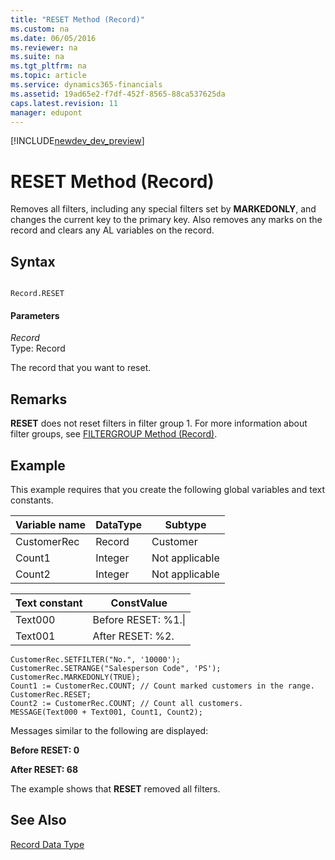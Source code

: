 ```yaml
---
title: "RESET Method (Record)"
ms.custom: na
ms.date: 06/05/2016
ms.reviewer: na
ms.suite: na
ms.tgt_pltfrm: na
ms.topic: article
ms.service: dynamics365-financials
ms.assetid: 19ad65e2-f7df-452f-8565-88ca537625da
caps.latest.revision: 11
manager: edupont
---
```


[!INCLUDE[newdev_dev_preview](../includes/newdev_dev_preview.md)]

# RESET Method (Record)
Removes all filters, including any special filters set by **MARKEDONLY**, and changes the current key to the primary key. Also removes any marks on the record and clears any AL variables on the record.  
  
## Syntax  
  
```  
  
Record.RESET  
```  
  
#### Parameters  
 *Record*  
 Type: Record  
  
 The record that you want to reset.  
  
## Remarks  
 **RESET** does not reset filters in filter group 1. For more information about filter groups, see [FILTERGROUP Method \(Record\)](devenv-FILTERGROUP-Method-Record.md).  
  
## Example  
 This example requires that you create the following global variables and text constants.  
  
|Variable name|DataType|Subtype|  
|-------------------|--------------|-------------|  
|CustomerRec|Record|Customer|  
|Count1|Integer|Not applicable|  
|Count2|Integer|Not applicable|  
  
|Text constant|ConstValue|  
|-------------------|----------------|  
|Text000|Before RESET: %1.\\|  
|Text001|After RESET: %2.|  
  
```  
CustomerRec.SETFILTER("No.", '10000');  
CustomerRec.SETRANGE("Salesperson Code", 'PS');  
CustomerRec.MARKEDONLY(TRUE);   
Count1 := CustomerRec.COUNT; // Count marked customers in the range.  
CustomerRec.RESET;  
Count2 := CustomerRec.COUNT; // Count all customers.  
MESSAGE(Text000 + Text001, Count1, Count2);  
```  
  
 Messages similar to the following are displayed:  
  
 **Before RESET: 0**  
  
 **After RESET: 68**  
  
 The example shows that **RESET** removed all filters.  
  
## See Also  
 [Record Data Type](../datatypes/devenv-Record-Data-Type.md)